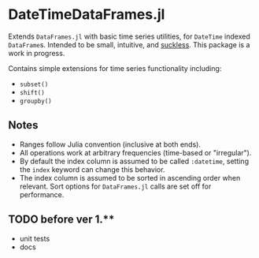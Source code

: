 # DateTimeDataFrames.jl

Extends `DataFrames.jl` with basic time series utilities, for `DateTime` indexed `DataFrame`s.
Intended to be small, intuitive, and [suckless](https://suckless.org/philosophy`). This package is a work in progress.

Contains simple extensions for time series functionality including:
* `subset()`
* `shift()`
* `groupby()`

## Notes
* Ranges follow Julia convention (inclusive at both ends).
* All operations work at arbitrary frequencies (time-based or "irregular").
* By default the index column is assumed to be called `:datetime`, setting the `index` keyword can change this behavior.
* The index column is assumed to be sorted in ascending order when relevant. Sort options for `DataFrames.jl` calls are set off for performance.

## TODO before ver 1.**
* unit tests
* docs

